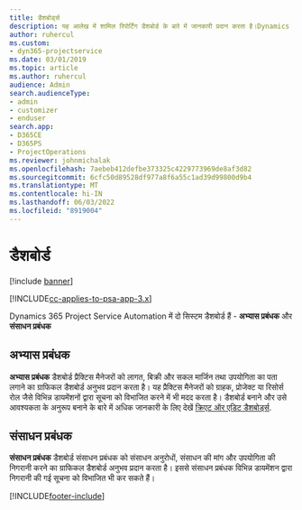 ```yaml
---
title: डैशबोर्ड्स
description: यह आलेख में शामिल रिपोर्टिंग डैशबोर्ड के बारे में जानकारी प्रदान करता है।Dynamics 365 Project Service Automation
author: ruhercul
ms.custom:
- dyn365-projectservice
ms.date: 03/01/2019
ms.topic: article
ms.author: ruhercul
audience: Admin
search.audienceType:
- admin
- customizer
- enduser
search.app:
- D365CE
- D365PS
- ProjectOperations
ms.reviewer: johnmichalak
ms.openlocfilehash: 7aebeb412defbe373325c4229773969de8af3d82
ms.sourcegitcommit: 6cfc50d89528df977a8f6a55c1ad39d99800d9b4
ms.translationtype: MT
ms.contentlocale: hi-IN
ms.lasthandoff: 06/03/2022
ms.locfileid: "8919004"
---
```

# <a name="dashboards"></a>डैशबोर्ड

[!include [banner](../includes/psa-now-project-operations.md)]

[!INCLUDE[cc-applies-to-psa-app-3.x](../includes/cc-applies-to-psa-app-3x.md)]

Dynamics 365 Project Service Automation में दो सिस्टम डैशबोर्ड हैं - **अभ्यास प्रबंधक** और **संसाधन प्रबंधक**

## <a name="practice-manager"></a>अभ्यास प्रबंधक 

**अभ्यास प्रबंधक** डैशबोर्ड प्रैक्टिस मैनेजरों को लागत, बिक्री और सकल मार्जिन तथा उपयोगिता का पता लगाने का ग्राफिकल डैशबोर्ड अनुभव प्रदान करता है। यह प्रैक्टिस मैनेजरों को ग्राहक, प्रोजेक्ट या रिसोर्स रोल जैसे विभिन्न डायमेंशनों द्वारा सूचना को विभाजित करने में भी मदद करता है। डैशबोर्ड बनाने और उसे आवश्यकता के अनुरूप बनाने के बारे में अधिक जानकारी के लिए देखें [क्रिएट ऑर एडिट डैशबोर्ड्स](/dynamics365/customerengagement/on-premises/customize/create-edit-dashboards).

## <a name="resource-manager"></a>संसाधन प्रबंधक 

**संसाधन प्रबंधक** डैशबोर्ड संसाधन प्रबंधक को संसाधन अनुरोधों, संसाधन की मांग और उपयोगिता की निगरानी करने का ग्राफिकल डैशबोर्ड अनुभव प्रदान करता है। इससे संसाधन प्रबंधक विभिन्न डायमेंशन द्वारा निगरानी की गई सूचना को विभाजित भी कर सकते हैं।


[!INCLUDE[footer-include](../includes/footer-banner.md)]

